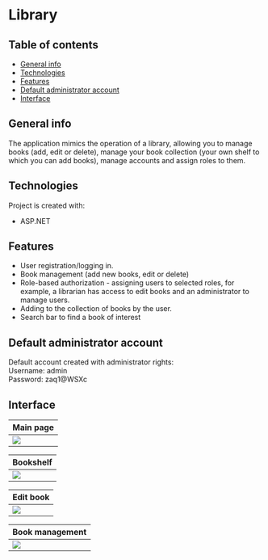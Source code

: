 # Library

## Table of contents
- [General info](#general-info)
- [Technologies](#technologies)
- [Features](#features)
- [Default administrator account](#Default-administrator-account)
- [Interface](#interface)

## General info

The application mimics the operation of a library, allowing you to manage books (add, edit or delete), manage your book collection (your own shelf to which you can add books), manage accounts and assign roles to them.

## Technologies
Project is created with:
* ASP.NET

## Features
* User registration/logging in.
* Book management (add new books, edit or delete)
* Role-based authorization - assigning users to selected roles, for example, a librarian has access to edit books and an administrator to manage users.
* Adding to the collection of books by the user.
* Search bar to find a book of interest

## Default administrator account
Default account created with administrator rights:\
Username: admin\
Password: zaq1@WSXc

## Interface

| Main page|
|-----------------|
| <img src="https://user-images.githubusercontent.com/63982270/119058025-dc46e500-b9cd-11eb-8533-fbbeb59f8bcf.PNG">|         

| Bookshelf|
|-------------------|
| <img src="https://user-images.githubusercontent.com/63982270/119058022-dbae4e80-b9cd-11eb-9822-d1c3b0d75b25.PNG">|


| Edit book| 
|-----------------|
| <img src="https://user-images.githubusercontent.com/63982270/119058024-dc46e500-b9cd-11eb-8a3b-b7b0b98c4ac1.PNG">|             

|Book management|
|-------------------|
| <img src="https://user-images.githubusercontent.com/63982270/119058021-da7d2180-b9cd-11eb-9b90-4293cdf92868.PNG">|
